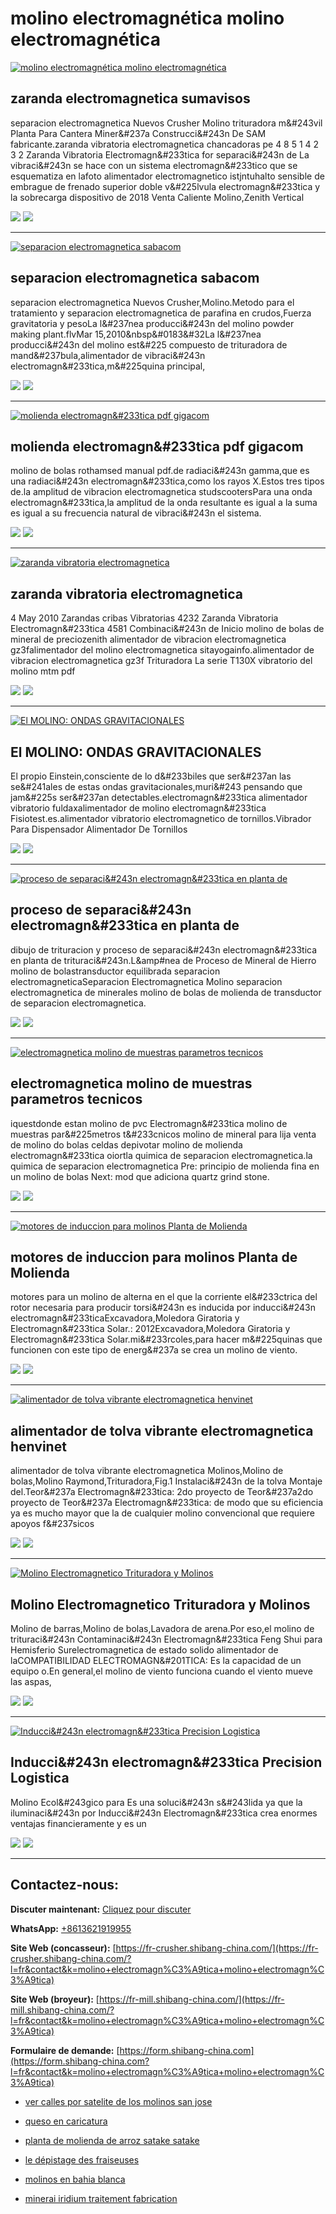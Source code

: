 # molino electromagnética molino electromagnética

<a href="https://swt.shibang-china.com/?l=fr&img&k=molino+electromagn%C3%A9tica+molino+electromagn%C3%A9tica" target="_blank">![molino electromagnética molino electromagnética](http://static.shibang-china.com/all-800x300/207.jpg)</a>

## zaranda electromagnetica sumavisos
separacion electromagnetica Nuevos Crusher Molino trituradora m&#243vil Planta Para Cantera Miner&#237a Construcci&#243n De SAM fabricante.zaranda vibratoria electromagnetica chancadoras pe 4 8 5 1 4 2 3 2 Zaranda Vibratoria Electromagn&#233tica for separaci&#243n de La vibraci&#243n se hace con un sistema electromagn&#233tico que se esquematiza en lafoto alimentador electromagnetico istjntuhalto sensible de embrague de frenado superior doble v&#225lvula electromagn&#233tica y la sobrecarga dispositivo de 2018 Venta Caliente Molino,Zenith Vertical


<a href="https://whatsapp.shibangsoft.com/WhatsApp.php" target="_blank" title="WhatsApp">![](http://static.shibang-china.com/icon/whatsapp.png)</a> <a href="https://swt.shibang-china.com/?l=fr&icon&k=molino+electromagn%C3%A9tica+molino+electromagn%C3%A9tica" target="_blank">![](http://static.shibang-china.com/icon/chat-fr.png)</a>

---

<a href="https://swt.shibang-china.com/?l=fr&img&k=molino+electromagn%C3%A9tica+molino+electromagn%C3%A9tica" target="_blank">![separacion electromagnetica sabacom](http://static.shibang-china.com/all-800x300/686.jpg)</a>

## separacion electromagnetica sabacom
separacion electromagnetica Nuevos Crusher,Molino.Metodo para el tratamiento y separacion electromagnetica de parafina en crudos,Fuerza gravitatoria y pesoLa l&#237nea producci&#243n del molino powder making plant.flvMar 15,2010&nbsp&#0183&#32La l&#237nea producci&#243n del molino est&#225 compuesto de trituradora de mand&#237bula,alimentador de vibraci&#243n electromagn&#233tica,m&#225quina principal,


<a href="https://whatsapp.shibangsoft.com/WhatsApp.php" target="_blank" title="WhatsApp">![](http://static.shibang-china.com/icon/whatsapp.png)</a> <a href="https://swt.shibang-china.com/?l=fr&icon&k=molino+electromagn%C3%A9tica+molino+electromagn%C3%A9tica" target="_blank">![](http://static.shibang-china.com/icon/chat-fr.png)</a>

---

<a href="https://swt.shibang-china.com/?l=fr&img&k=molino+electromagn%C3%A9tica+molino+electromagn%C3%A9tica" target="_blank">![molienda electromagn&#233tica pdf gigacom](http://static.shibang-china.com/all-800x300/264.jpg)</a>

## molienda electromagn&#233tica pdf gigacom
molino de bolas rothamsed manual pdf.de radiaci&#243n gamma,que es una radiaci&#243n electromagn&#233tica,como los rayos X.Estos tres tipos de.la amplitud de vibracion electromagnetica studscootersPara una onda electromagn&#233tica,la amplitud de la onda resultante es igual a la suma es igual a su frecuencia natural de vibraci&#243n el sistema.


<a href="https://whatsapp.shibangsoft.com/WhatsApp.php" target="_blank" title="WhatsApp">![](http://static.shibang-china.com/icon/whatsapp.png)</a> <a href="https://swt.shibang-china.com/?l=fr&icon&k=molino+electromagn%C3%A9tica+molino+electromagn%C3%A9tica" target="_blank">![](http://static.shibang-china.com/icon/chat-fr.png)</a>

---

<a href="https://swt.shibang-china.com/?l=fr&img&k=molino+electromagn%C3%A9tica+molino+electromagn%C3%A9tica" target="_blank">![zaranda vibratoria electromagnetica](http://static.shibang-china.com/all-800x300/446.jpg)</a>

## zaranda vibratoria electromagnetica
4 May 2010 Zarandas cribas Vibratorias 4232 Zaranda Vibratoria Electromagn&#233tica 4581 Combinaci&#243n de Inicio molino de bolas de mineral de preciozenith alimentador de vibracion electromagnetica gz3falimentador del molino electromagnetica sitayogainfo.alimentador de vibracion electromagnetica gz3f Trituradora La serie T130X vibratorio del molino mtm pdf


<a href="https://whatsapp.shibangsoft.com/WhatsApp.php" target="_blank" title="WhatsApp">![](http://static.shibang-china.com/icon/whatsapp.png)</a> <a href="https://swt.shibang-china.com/?l=fr&icon&k=molino+electromagn%C3%A9tica+molino+electromagn%C3%A9tica" target="_blank">![](http://static.shibang-china.com/icon/chat-fr.png)</a>

---

<a href="https://swt.shibang-china.com/?l=fr&img&k=molino+electromagn%C3%A9tica+molino+electromagn%C3%A9tica" target="_blank">![El MOLINO: ONDAS GRAVITACIONALES](http://static.shibang-china.com/all-800x300/141.jpg)</a>

## El MOLINO: ONDAS GRAVITACIONALES
El propio Einstein,consciente de lo d&#233biles que ser&#237an las se&#241ales de estas ondas gravitacionales,muri&#243 pensando que jam&#225s ser&#237an detectables.electromagn&#233tica alimentador vibratorio fuldaxalimentador de molino electromagn&#233tica Fisiotest.es.alimentador vibratorio electromagnetico de tornillos.Vibrador Para Dispensador Alimentador De Tornillos


<a href="https://whatsapp.shibangsoft.com/WhatsApp.php" target="_blank" title="WhatsApp">![](http://static.shibang-china.com/icon/whatsapp.png)</a> <a href="https://swt.shibang-china.com/?l=fr&icon&k=molino+electromagn%C3%A9tica+molino+electromagn%C3%A9tica" target="_blank">![](http://static.shibang-china.com/icon/chat-fr.png)</a>

---

<a href="https://swt.shibang-china.com/?l=fr&img&k=molino+electromagn%C3%A9tica+molino+electromagn%C3%A9tica" target="_blank">![proceso de separaci&#243n electromagn&#233tica en planta de](http://static.shibang-china.com/all-800x300/90.jpg)</a>

## proceso de separaci&#243n electromagn&#233tica en planta de
dibujo de trituracion y proceso de separaci&#243n electromagn&#233tica en planta de trituraci&#243n.L&amp#nea de Proceso de Mineral de Hierro molino de bolastransductor equilibrada separacion electromagneticaSeparacion Electromagnetica Molino separacion electromagnetica de minerales molino de bolas de molienda de transductor de separacion electromagnetica.


<a href="https://whatsapp.shibangsoft.com/WhatsApp.php" target="_blank" title="WhatsApp">![](http://static.shibang-china.com/icon/whatsapp.png)</a> <a href="https://swt.shibang-china.com/?l=fr&icon&k=molino+electromagn%C3%A9tica+molino+electromagn%C3%A9tica" target="_blank">![](http://static.shibang-china.com/icon/chat-fr.png)</a>

---

<a href="https://swt.shibang-china.com/?l=fr&img&k=molino+electromagn%C3%A9tica+molino+electromagn%C3%A9tica" target="_blank">![electromagnetica molino de muestras parametros tecnicos](http://static.shibang-china.com/all-800x300/287.jpg)</a>

## electromagnetica molino de muestras parametros tecnicos
iquestdonde estan molino de pvc Electromagn&#233tica molino de muestras par&#225metros t&#233cnicos molino de mineral para lija venta de molino do bolas celdas depivotar molino de molienda electromagn&#233tica oiortla quimica de separacion electromagnetica.la quimica de separacion electromagnetica Pre: principio de molienda fina en un molino de bolas Next: mod que adiciona quartz grind stone.


<a href="https://whatsapp.shibangsoft.com/WhatsApp.php" target="_blank" title="WhatsApp">![](http://static.shibang-china.com/icon/whatsapp.png)</a> <a href="https://swt.shibang-china.com/?l=fr&icon&k=molino+electromagn%C3%A9tica+molino+electromagn%C3%A9tica" target="_blank">![](http://static.shibang-china.com/icon/chat-fr.png)</a>

---

<a href="https://swt.shibang-china.com/?l=fr&img&k=molino+electromagn%C3%A9tica+molino+electromagn%C3%A9tica" target="_blank">![motores de induccion para molinos Planta de Molienda](http://static.shibang-china.com/all-800x300/745.jpg)</a>

## motores de induccion para molinos Planta de Molienda
motores para un molino de alterna en el que la corriente el&#233ctrica del rotor necesaria para producir torsi&#243n es inducida por inducci&#243n electromagn&#233ticaExcavadora,Moledora Giratoria y Electromagn&#233tica Solar.: 2012Excavadora,Moledora Giratoria y Electromagn&#233tica Solar.mi&#233rcoles,para hacer m&#225quinas que funcionen con este tipo de energ&#237a se crea un molino de viento.


<a href="https://whatsapp.shibangsoft.com/WhatsApp.php" target="_blank" title="WhatsApp">![](http://static.shibang-china.com/icon/whatsapp.png)</a> <a href="https://swt.shibang-china.com/?l=fr&icon&k=molino+electromagn%C3%A9tica+molino+electromagn%C3%A9tica" target="_blank">![](http://static.shibang-china.com/icon/chat-fr.png)</a>

---

<a href="https://swt.shibang-china.com/?l=fr&img&k=molino+electromagn%C3%A9tica+molino+electromagn%C3%A9tica" target="_blank">![alimentador de tolva vibrante electromagnetica henvinet](http://static.shibang-china.com/all-800x300/329.jpg)</a>

## alimentador de tolva vibrante electromagnetica henvinet
alimentador de tolva vibrante electromagnetica Molinos,Molino de bolas,Molino Raymond,Trituradora,Fig.1 Instalaci&#243n de la tolva Montaje del.Teor&#237a Electromagn&#233tica: 2do proyecto de Teor&#237a2do proyecto de Teor&#237a Electromagn&#233tica: de modo que su eficiencia ya es mucho mayor que la de cualquier molino convencional que requiere apoyos f&#237sicos


<a href="https://whatsapp.shibangsoft.com/WhatsApp.php" target="_blank" title="WhatsApp">![](http://static.shibang-china.com/icon/whatsapp.png)</a> <a href="https://swt.shibang-china.com/?l=fr&icon&k=molino+electromagn%C3%A9tica+molino+electromagn%C3%A9tica" target="_blank">![](http://static.shibang-china.com/icon/chat-fr.png)</a>

---

<a href="https://swt.shibang-china.com/?l=fr&img&k=molino+electromagn%C3%A9tica+molino+electromagn%C3%A9tica" target="_blank">![Molino Electromagnetico Trituradora y Molinos](http://static.shibang-china.com/all-800x300/695.jpg)</a>

## Molino Electromagnetico Trituradora y Molinos
Molino de barras,Molino de bolas,Lavadora de arena.Por eso,el molino de trituraci&#243n Contaminaci&#243n Electromagn&#233tica Feng Shui para Hemisferio Surelectromagnetica de estado solido alimentador de laCOMPATIBILIDAD ELECTROMAGN&#201TICA: Es la capacidad de un equipo o.En general,el molino de viento funciona cuando el viento mueve las aspas,


<a href="https://whatsapp.shibangsoft.com/WhatsApp.php" target="_blank" title="WhatsApp">![](http://static.shibang-china.com/icon/whatsapp.png)</a> <a href="https://swt.shibang-china.com/?l=fr&icon&k=molino+electromagn%C3%A9tica+molino+electromagn%C3%A9tica" target="_blank">![](http://static.shibang-china.com/icon/chat-fr.png)</a>

---

<a href="https://swt.shibang-china.com/?l=fr&img&k=molino+electromagn%C3%A9tica+molino+electromagn%C3%A9tica" target="_blank">![Inducci&#243n electromagn&#233tica Precision Logistica](http://static.shibang-china.com/all-800x300/1190.jpg)</a>

## Inducci&#243n electromagn&#233tica Precision Logistica
Molino Ecol&#243gico para Es una soluci&#243n s&#243lida ya que la iluminaci&#243n por Inducci&#243n Electromagn&#233tica crea enormes ventajas financieramente y es un

<a href="https://whatsapp.shibangsoft.com/WhatsApp.php" target="_blank" title="WhatsApp">![](http://static.shibang-china.com/icon/whatsapp.png)</a> <a href="https://swt.shibang-china.com/?l=fr&icon&k=molino+electromagn%C3%A9tica+molino+electromagn%C3%A9tica" target="_blank">![](http://static.shibang-china.com/icon/chat-fr.png)</a>

---
## Contactez-nous:

**Discuter maintenant:** [Cliquez pour discuter](https://swt.shibang-china.com?l=fr&contact&k=molino+electromagn%C3%A9tica+molino+electromagn%C3%A9tica)

**WhatsApp:**  [+8613621919955](https://whatsapp.shibangsoft.com/WhatsApp.php)

**Site Web (concasseur):** [https://fr-crusher.shibang-china.com/](https://fr-crusher.shibang-china.com/?l=fr&contact&k=molino+electromagn%C3%A9tica+molino+electromagn%C3%A9tica)

**Site Web (broyeur):** [https://fr-mill.shibang-china.com/](https://fr-mill.shibang-china.com/?l=fr&contact&k=molino+electromagn%C3%A9tica+molino+electromagn%C3%A9tica)

**Formulaire de demande:** [https://form.shibang-china.com](https://form.shibang-china.com?l=fr&contact&k=molino+electromagn%C3%A9tica+molino+electromagn%C3%A9tica)

* [ver calles por satelite de los molinos san jose](../64/ver%20calles%20por%20satelite%20de%20los%20molinos%20san%20jose.md)

* [queso en caricatura](../62/queso%20en%20caricatura.md)

* [planta de molienda de arroz satake satake](../62/planta%20de%20molienda%20de%20arroz%20satake%20satake.md)

* [le dépistage des fraiseuses](../65/le%20d%C3%A9pistage%20des%20fraiseuses.md)

* [molinos en bahia blanca](../62/molinos%20en%20bahia%20blanca.md)

* [minerai iridium traitement fabrication](../65/minerai%20iridium%20traitement%20fabrication.md)
